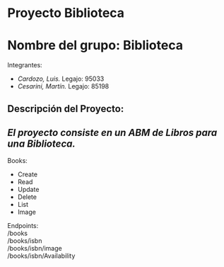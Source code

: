 # Proyecto Biblioteca


Nombre del grupo: **Biblioteca**
================================

Integrantes:  

* *Cardozo, Luis.* Legajo: 95033
* *Cesarini, Martín.* Legajo: 85198  

Descripción del Proyecto:
-------------------------
*El proyecto consiste en un ABM de Libros para una Biblioteca.*
---------------------------------------------------------------
Books:
* Create  
* Read  
* Update  
* Delete  
* List  
* Image  

Endpoints:  
/books  
/books/isbn  
/books/isbn/image  
/books/isbn/Availability  
